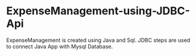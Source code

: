 # ExpenseManagement-using-JDBC-Api
ExpenseManagement is created using Java and Sql. JDBC steps are used to connect Java App with Mysql Database.
